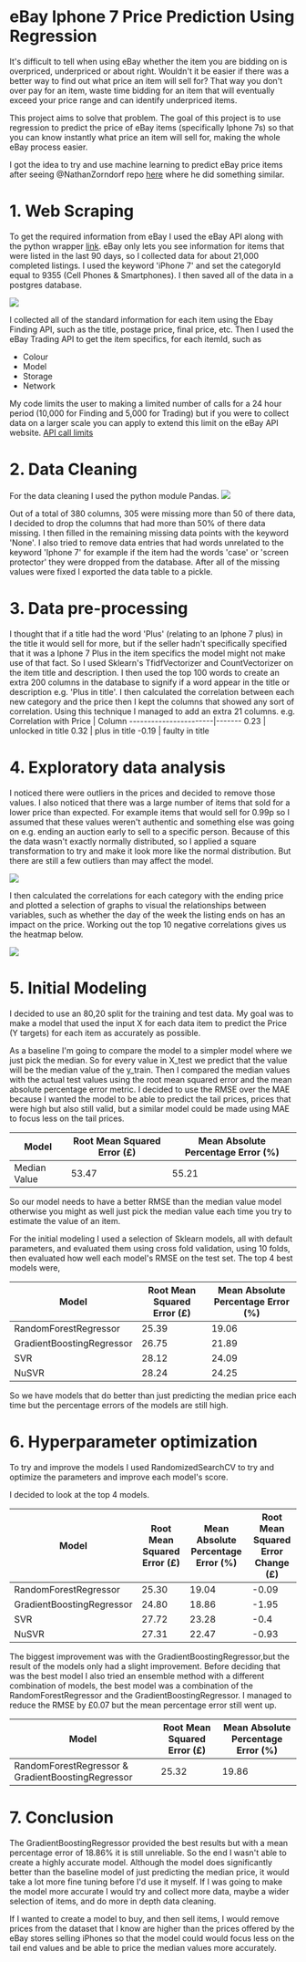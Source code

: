 # eBay Iphone 7 Price Prediction Using Regression
It's difficult to tell when using eBay whether the item you are bidding on is overpriced, underpriced or about right. Wouldn't it be easier if there was a better way to find out what price an item will sell for? That way you don't over pay for an item, waste time bidding for an item that will eventually exceed your price range and can identify underpriced items.

This project aims to solve that problem. The goal of this project is to use regression to predict the price of eBay items (specifically Iphone 7s) so that you can know instantly what price an item will sell for, making the whole eBay process easier.

I got the idea to try and use machine learning to predict eBay price items after seeing @NathanZorndorf repo [here](https://github.com/NathanZorndorf/ebay-price-predictor) where he did something similar.

# 1. Web Scraping
To get the required information from eBay I used the eBay API along with the python wrapper [link](https://github.com/timotheus/ebaysdk-python). eBay only lets you see information for items that were listed in the last 90 days, so I collected data for about 21,000 completed listings. I used the keyword 'iPhone 7' and set the categoryId equal to 9355 (Cell Phones & Smartphones). I then saved all of the data in a postgres database.

![](Images/iphonedb.PNG)

I collected all of the standard information for each item using the Ebay Finding API, such as the title, postage price, final price, etc. Then I used the eBay Trading API to get the item specifics, for each itemId, such as 
* Colour
* Model
* Storage
* Network

My code limits the user to making a limited number of calls for a 24 hour period (10,000 for Finding and 5,000 for Trading) but if you were to collect data on a larger scale you can apply to extend this limit on the eBay API website. [API call limits](https://developer.ebay.com/support/api-call-limits)

# 2. Data Cleaning
For the data cleaning I used the python module Pandas. 
![](Images/pandasdb.PNG)

Out of a total of 380 columns, 305 were missing more than 50 of there data, I decided to drop the columns that had more than 50% of there data missing. I then filled in the remaining missing data points with the keyword 'None'. I also tried to remove data entries that had words unrelated to the keyword 'Iphone 7' for example if the item had the words 'case' or 'screen protector' they were dropped from the database. After all of the missing values were fixed I exported the data table to a pickle.

# 3. Data pre-processing
I thought that if a title had the word 'Plus' (relating to an Iphone 7 plus) in the title it would sell for more, but if the seller hadn't specifically specified that it was a Iphone 7 Plus in the item specifics the model might not make use of that fact. So I used Sklearn's TfidfVectorizer and CountVectorizer on the item title and description. I then used the top 100 words to create an extra 200 columns in the database to signify if a word appear in the title or description e.g. 'Plus in title'. I then calculated the correlation between each new category and the price then I kept the columns that showed any sort of correlation. Using this technique I managed to add an extra 21 columns. e.g.
Correlation with Price | Column
-----------------------|-------
0.23 | unlocked in title
0.32 | plus in title
-0.19 | faulty in title

# 4. Exploratory data analysis

I noticed there were outliers in the prices and decided to remove those values. I also noticed that there was a large number of items that sold for a lower price than expected. For example items that would sell for 0.99p so I assumed that these values weren't authentic and something else was going on e.g. ending an auction early to sell to a specific person. Because of this the data wasn't exactly normally distributed, so I applied a square transformation to try and make it look more like the normal distribution. But there are still a few outliers than may affect the model. 

![](Images/transformation.png)

I then calculated the correlations for each category with the ending price and plotted a selection of graphs to visual the relationships between variables, such as whether the day of the week the listing ends on has an impact on the price. Working out the top 10 negative correlations gives us the heatmap below.

![](Images/Untitled(1).jpg)

# 5. Initial Modeling

I decided to use an 80,20 split for the training and test data. My goal was to make a model that used the input X for each data item to predict the Price (Y targets) for each item as accurately as possible.

As a baseline I'm going to compare the model to a simpler model where we just pick the median. So for every value in X_test we predict that the value will be the median value of the y_train. Then I compared the median values with the actual test values using the root mean squared error and the mean absolute percentage error metric. I decided to use the RMSE over the MAE because I wanted the model to be able to predict the tail prices, prices that were high but also still valid, but a similar model could be made using MAE to focus less on the tail prices.

Model | Root Mean Squared Error (£) | Mean Absolute Percentage Error (%)
------|-----------------------------------------|------------
Median Value | 53.47| 55.21

So our model needs to have a better RMSE than the median value model otherwise you might as well just pick the median value each time you try to estimate the value of an item.

For the initial modeling I used a selection of Sklearn models, all with default parameters, and evaluated them using cross fold validation, using 10 folds, then evaluated how well each model's RMSE on the test set. The top 4 best models were,

Model | Root Mean Squared Error (£) |  Mean Absolute Percentage Error (%)
------|---------------|---------
RandomForestRegressor| 25.39 | 19.06
GradientBoostingRegressor | 26.75 | 21.89
SVR	| 28.12 | 24.09  
NuSVR | 28.24 | 24.25

So we have models that do better than just predicting the median price each time but the percentage errors of the models are still high. 

# 6. Hyperparameter optimization

To try and improve the models I used RandomizedSearchCV to try and optimize the parameters and improve each model's score.

I decided to look at the top 4 models.

Model | Root Mean Squared Error (£) |  Mean Absolute Percentage Error (%) | Root Mean Squared Error Change (£)
------|---------------|---------|-------------------
RandomForestRegressor| 25.30| 19.04 |-0.09
GradientBoostingRegressor | 24.80 | 18.86 | -1.95
SVR	| 27.72 | 23.28 | -0.4
NuSVR | 27.31 | 22.47 | -0.93

The biggest improvement was with the GradientBoostingRegressor,but the result of the models only had a slight improvement. Before deciding that was the best model I also tried an ensemble method with a different combination of models, the best model was a combination of the RandomForestRegressor and the GradientBoostingRegressor. I managed to reduce the RMSE by £0.07 but the mean percentage error still went up.


Model | Root Mean Squared Error (£) |  Mean Absolute Percentage Error (%)
------|---------------|---------
RandomForestRegressor & GradientBoostingRegressor | 25.32 | 19.86

# 7. Conclusion

The GradientBoostingRegressor provided the best results but with a mean percentage error of 18.86% it is still unreliable. So the end I wasn't able to create a highly accurate model. Although the model does significantly better than the baseline model of just predicting the median price, it would take a lot more fine tuning before I'd use it myself. If I was going to make the model more accurate I would try and collect more data, maybe a wider selection of items, and do more in depth data cleaning. 

If I wanted to create a model to buy, and then sell items, I would remove prices from the dataset that I know are higher than the prices offered by the eBay stores selling iPhones so that the model could would focus less on the tail end values and be able to price the median values more accurately. 

